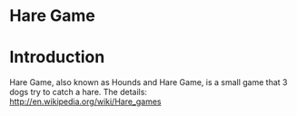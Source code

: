 Hare Game
=========
# Introduction
Hare Game, also known as Hounds and Hare Game, is a small game that 3 dogs try to catch a hare. 
The details: http://en.wikipedia.org/wiki/Hare_games


